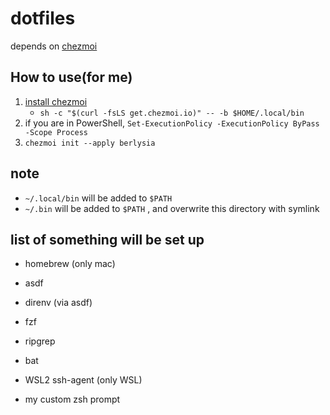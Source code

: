 # dotfiles

depends on [chezmoi](https://github.com/twpayne/chezmoi)

## How to use(for me)

1. [install chezmoi](https://www.chezmoi.io/install/)
   - `sh -c "$(curl -fsLS get.chezmoi.io)" -- -b $HOME/.local/bin`
1. if you are in PowerShell, `Set-ExecutionPolicy -ExecutionPolicy ByPass -Scope Process`
1. `chezmoi init --apply berlysia`

## note

- `~/.local/bin` will be added to `$PATH`
- `~/.bin` will be added to `$PATH` , and overwrite this directory with symlink

## list of something will be set up

- homebrew (only mac)
- asdf
- direnv (via asdf)
- fzf
- ripgrep
- bat
- WSL2 ssh-agent (only WSL)

- my custom zsh prompt
